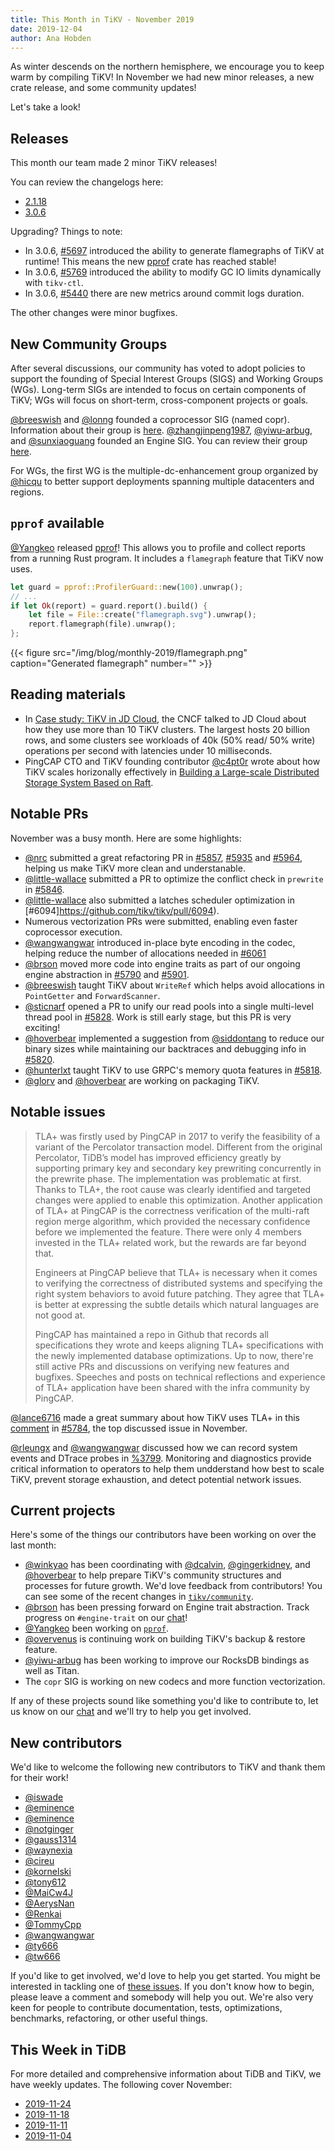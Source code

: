 ```yaml
---
title: This Month in TiKV - November 2019
date: 2019-12-04
author: Ana Hobden
---
```


As winter descends on the northern hemisphere, we encourage you to keep warm by compiling TiKV! In November we had new minor releases, a new crate release, and some community updates!

Let's take a look!

## Releases

This month our team made 2 minor TiKV releases!

You can review the changelogs here:

* [2.1.18](https://github.com/tikv/tikv/releases/tag/v2.1.18)
* [3.0.6](https://github.com/tikv/tikv/releases/tag/v3.0.6)

Upgrading? Things to note:

* In 3.0.6, [#5697](https://github.com/tikv/tikv/pull/5697) introduced the ability to generate flamegraphs of TiKV at runtime! This means the new [pprof](https://crates.io/crates/pprof) crate has reached stable!
* In 3.0.6, [#5769](https://github.com/tikv/tikv/pull/5769) introduced the ability to modify GC IO limits dynamically with `tikv-ctl`.
* In 3.0.6, [#5440](https://github.com/tikv/tikv/pull/5440) there are new metrics around commit logs duration.

The other changes were minor bugfixes.

## New Community Groups

After several discussions, our community has voted to adopt policies to support the founding of Special Interest Groups (SIGS) and Working Groups (WGs). Long-term SIGs are intended to focus on certain components of TiKV; WGs will focus on short-term, cross-component projects or goals.

[@breeswish] and [@lonng] founded a coprocessor SIG (named copr). Information about their group is [here](https://github.com/tikv/community/tree/master/sig/coprocessor). [@zhangjinpeng1987], [@yiwu-arbug], and [@sunxiaoguang] founded an Engine SIG. You can review their group [here](https://github.com/tikv/community/tree/master/sig/engine).

For WGs, the first WG is the multiple-dc-enhancement group organized by [@hicqu] to better support deployments spanning multiple datacenters and regions.

## `pprof` available

[@Yangkeo] released [pprof](https://github.com/tikv/pprof-rs)! This allows you to profile and collect reports from a running Rust program. It includes a `flamegraph` feature that TiKV now uses.

```rust
let guard = pprof::ProfilerGuard::new(100).unwrap();
// ...
if let Ok(report) = guard.report().build() {
    let file = File::create("flamegraph.svg").unwrap();
    report.flamegraph(file).unwrap();
};
```

{{< figure
    src="/img/blog/monthly-2019/flamegraph.png"
    caption="Generated flamegraph"
    number="" >}}

## Reading materials

* In [Case study: TiKV in JD Cloud](https://www.cncf.io/blog/2019/11/26/case-study-tikv-in-jd-cloud/), the CNCF talked to JD Cloud about how they use more than 10 TiKV clusters. The largest hosts 20 billion rows, and some clusters see workloads of 40k (50% read/ 50% write) operations per second with latencies under 10 milliseconds.
* PingCAP CTO and TiKV founding contributor [@c4pt0r] wrote about how TiKV scales horizonally effectively in [Building a Large-scale Distributed Storage System Based on Raft](https://pingcap.com/blog/building-a-large-scale-distributed-storage-system-based-on-raft/).

## Notable PRs

November was a busy month. Here are some highlights:

* [@nrc] submitted a great refactoring PR in [#5857](https://github.com/tikv/tikv/pull/5857), [#5935](https://github.com/tikv/tikv/pull/5935) and [#5964](https://github.com/tikv/tikv/pull/5964), helping us make TiKV more clean and understanable.
* [@little-wallace] submitted a PR to optimize the conflict check in `prewrite` in [#5846](https://github.com/tikv/tikv/pull/5846).
* [@little-wallace] also submitted a latches scheduler optimization in [#6094]https://github.com/tikv/tikv/pull/6094).
* Numerous vectorization PRs were submitted, enabling even faster coprocessor execution.
* [@wangwangwar] introduced in-place byte encoding in the codec, helping reduce the number of allocations needed in [#6061](https://github.com/tikv/tikv/pull/6061)
* [@brson] moved more code into engine traits as part of our ongoing engine abstraction in [#5790](https://github.com/tikv/tikv/pull/5790) and [#5901](https://github.com/tikv/tikv/pull/5901).
* [@breeswish] taught TiKV about `WriteRef` which helps avoid allocations in `PointGetter` and `ForwardScanner`.
* [@sticnarf] opened a PR to unify our read pools into a single multi-level thread pool in [#5828](https://github.com/tikv/tikv/pull/5828). Work is still early stage, but this PR is very exciting!
* [@hoverbear] implemented a suggestion from [@siddontang] to reduce our binary sizes while maintaining our backtraces and debugging info in [#5820](https://github.com/tikv/tikv/pull/5820).
* [@hunterlxt] taught TiKV to use GRPC's memory quota features in [#5818](https://github.com/tikv/tikv/pull/5818).
* [@glorv] and [@hoverbear] are working on packaging TiKV.

## Notable issues

> TLA+ was firstly used by PingCAP in 2017 to verify the feasibility of a variant of the Percolator transaction model. Different from the original Percolator, TiDB’s model has improved efficiency greatly by supporting primary key and secondary key prewriting concurrently in the prewrite phase. The implementation was problematic at first. Thanks to TLA+, the root cause was clearly identified and targeted changes were applied to enable this optimization. Another application of TLA+ at PingCAP is the correctness verification of the multi-raft region merge algorithm, which provided the necessary confidence before we implemented the feature. There were only 4 members invested in the TLA+ related work, but the rewards are far beyond that.
>
> Engineers at PingCAP believe that TLA+ is necessary when it comes to verifying the correctness of distributed systems and specifying the right system behaviors to avoid future patching. They agree that TLA+ is better at expressing the subtle details which natural languages are not good at.
>
> PingCAP has maintained a repo in Github that records all specifications they wrote and keeps aligning TLA+ specifications with the newly implemented database optimizations. Up to now, there're still active PRs and discussions on verifying new features and bugfixes. Speeches and posts on technical reflections and experience of TLA+ application have been shared with the infra community by PingCAP.


[@lance6716] made a great summary about how TiKV uses TLA+ in this [comment](https://github.com/tikv/tikv/issues/5784#issuecomment-550368389) in [#5784](https://github.com/tikv/tikv/issues/5784), the top discussed issue in November.

[@rleungx] and [@wangwangwar] discussed how we can record system events and DTrace probes in [%3799](https://github.com/tikv/tikv/issues/5799). Monitoring and diagnostics provide critical information to operators to help them undderstand how best to scale TiKV, prevent storage exhaustion, and detect potential network issues.

## Current projects

Here's some of the things our contributors have been working on over the last month:

* [@winkyao] has been coordinating with [@dcalvin], [@gingerkidney], and [@hoverbear] to help prepare TiKV's community structures and processes for future growth. We'd love feedback from contributors! You can see some of the recent changes in [`tikv/community`](https://github.com/tikv/community/).
* [@brson] has been pressing forward on Engine trait abstraction. Track progress on `#engine-trait` on our [chat](https://tikv.org/chat)!
* [@Yangkeo] been working on [`pprof`](https://github.com/tikv/pprof-rs).
* [@overvenus] is continuing work on building TiKV's backup & restore feature.
* [@yiwu-arbug] has been working to improve our RocksDB bindings as well as Titan.
* The `copr` SIG is working on new codecs and more function vectorization.

If any of these projects sound like something you'd like to contribute to, let us know on our [chat](https://tikv.org/chat) and we'll try to help you get involved.

## New contributors

We'd like to welcome the following new contributors to TiKV and thank them for their work!

* [@iswade](https://github.com/iswade)
* [@eminence](https://github.com/eminence)
* [@eminence](https://github.com/eminence)
* [@notginger](https://github.com/notginger)
* [@gauss1314](https://github.com/gauss1314)
* [@waynexia](https://github.com/waynexia)
* [@cireu](https://github.com/cireu)
* [@kornelski](https://github.com/kornelski)
* [@tony612](https://github.com/tony612)
* [@MaiCw4J](https://github.com/MaiCw4J)
* [@AerysNan](https://github.com/AerysNan)
* [@Renkai](https://github.com/Renkai)
* [@TommyCpp](https://github.com/TommyCpp)
* [@wangwangwar](https://github.com/wangwangwar)
* [@ty666](https://github.com/ty666)
* [@tw666](https://github.com/tw666)

If you'd like to get involved, we'd love to help you get started. You might be interested in tackling one of [these issues](https://github.com/tikv/tikv/issues?q=is%3Aopen+is%3Aissue+label%3A%22D%3A+Easy%22+label%3A%22S%3A+HelpWanted%22). If you don't know how to begin, please leave a comment and somebody will help you out. We're also very keen for people to contribute documentation, tests, optimizations, benchmarks, refactoring, or other useful things.

## This Week in TiDB

For more detailed and comprehensive information about TiDB and TiKV, we have weekly updates. The following cover November:

* [2019-11-24](https://pingcap.com/weekly/2019-11-25-tidb-weekly/)
* [2019-11-18](https://pingcap.com/weekly/2019-11-18-tidb-weekly/)
* [2019-11-11](https://pingcap.com/weekly/2019-11-11-tidb-weekly/)
* [2019-11-04](https://pingcap.com/weekly/2019-11-04-tidb-weekly/)

[@breeswish]: https://github.com/
[@lonng]: https://github.com/
[@zhangjinpeng1987]: https://github.com/
[@yiwu-arbug]: https://github.com/
[@sunxiaoguang]: https://github.com/
[@hicqu]: https://github.com/
[@yangkeo]: https://github.com/
[@c4pt0r]: https://github.com/
[@nrc]: https://github.com/
[@little-wallace]: https://github.com/
[@wangwangwar]: https://github.com/
[@sticnarf]: https://github.com/
[@hoverbear]: https://github.com/
[@siddontang]: https://github.com/
[@hunterlxt]: https://github.com/
[@brson]: https://github.com/
[@glorv]: https://github.com/
[@lance6716]: https://github.com/
[@rleungx]: https://github.com/
[@winkyao]: https://github.com/
[@overvenus]: https://github.com/
[@dcalvin]: https://github.com/
[@gingerkidney]: https://github.com/